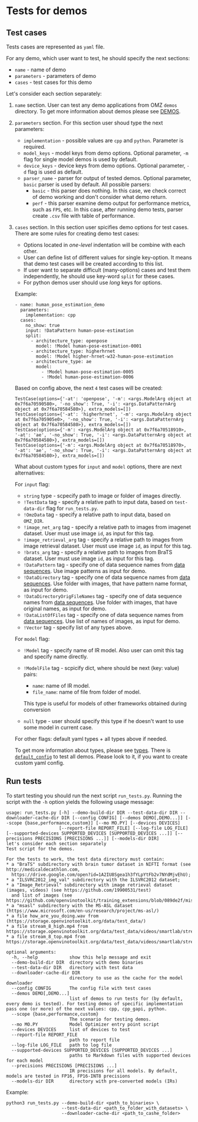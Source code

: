 # Tests for demos

## Test cases

Tests cases are represented as `yaml` file.

For any demo, which user want to test, he should specify the next sections:
 * `name` - name of demo
 * `parameters` - parameters of demo
 * `cases` - test cases for this demo

Let's consider each section separately:
1. `name` section. User can test any demo applications from OMZ `demos` directory. To get more information about demos please see [DEMOS](..).
2. `parameters` section. For this section user shoud type the next parameters:
   * `implementation` - possible values are `cpp` and `python`. Parameter is required.
   * `model_keys` - model keys from demo options. Optional parameter, `-m` flag for single model demos is used by default.
   * `device_keys` - device keys from demo options. Optional parameter, `-d` flag is used as default.
   * `parser_name` - parser for output of tested demos. Optional parameter, `basic` parser is used by default. All possible parsers:
     * `basic` - this parser does nothing. In this case, we check correct of demo working and don't consider what demo return.
     * `perf` - this parser examine demo output for performance metrics, such as `FPS`, etc. In this case, after running demo tests, parser create `.csv` file with table of performance.
3. `cases` section. In this section user spicifies demo options for test cases. There are some rules for creating demo test cases:
   * Options located in *one-level* indentation will be combine with each other.
   * User can define list of different values for single key-option. It means that demo test cases will be created according to this list.
   * If user want to separate difficult (many-options) cases and test them independently, he should use key-word `split` for these cases.
   * For python demos user should use *long* keys for options.

   Example:
   ```
   - name: human_pose_estimation_demo
     parameters:
       implementation: cpp
     cases:
       no_show: true
       input: !DataPattern human-pose-estimation
       split:
         - architecture_type: openpose
           model: !Model human-pose-estimation-0001
         - architecture_type: higherhrnet
           model: !Model higher-hrnet-w32-human-pose-estimation
         - architecture_type: ae
           model:
             - !Model human-pose-estimation-0005
             - !Model human-pose-estimation-0006
   ```

   Based on config above, the next `4` test cases will be created:
   ```
   TestCase(options={'-at': 'openpose', '-m': <args.ModelArg object at 0x7f6a70590580>, '-no_show': True, '-i': <args.DataPatternArg object at 0x7f6a70584580>}, extra_models=[])
   TestCase(options={'-at': 'higherhrnet', '-m': <args.ModelArg object at 0x7f6a705905e0>, '-no_show': True, '-i': <args.DataPatternArg object at 0x7f6a70584580>}, extra_models=[])
   TestCase(options={'-m': <args.ModelArg object at 0x7f6a70518910>, '-at': 'ae', '-no_show': True, '-i': <args.DataPatternArg object at 0x7f6a70584580>}, extra_models=[])
   TestCase(options={'-m': <args.ModelArg object at 0x7f6a70518970>, '-at': 'ae', '-no_show': True, '-i': <args.DataPatternArg object at 0x7f6a70584580>}, extra_models=[])
   ```

   What about custom types for `input` and `model` options, there are next alternatives:

   For `input` flag:
   * `string` type - scpecify path to image or folder of images directly.
   * `!TestData` tag - specify a relative path to input data, based on `test-data-dir` flag for `run_tests.py`.
   * `!OmzData` tag - specify a relative path to input data, based on `OMZ_DIR`.
   * `!image_net_arg` tag - specify a relative path to images from imagenet dataset. User must use image `id`, as input for this tag.
   * `!image_retrieval_arg` tag - specify a relative path to images from image retrieval dataset. User must use image `id`, as input for this tag.
   * `!brats_arg` tag - specify a relative path to images from BraTS dataset. User must use image `id`, as input for this tag.
   * `!DataPattern` tag - specify one of data sequence names from [data sequences](data_sequences.py). Use image patterns as input for demo.
   * `!DataDirectory` tag - specify one of data sequence names from [data sequences](data_sequences.py). Use folder with images, that have pattern name format, as input for demo.
   * `!DataDirectoryOrigFileNames` tag - specify one of data sequence names from [data sequences](data_sequences.py). Use folder with images, that have original names, as input for demo.
   * `!DataListOfFiles` tag - specify one of data sequence names from [data sequences](data_sequences.py). Use list of names of images, as input for demo.
   * `!Vector` tag - specify list of any types above.

   For `model` flag:
   * `!Model` tag - specify name of IR model. Also user can omit this tag and specify name directly.
   * `!ModelFile` tag - scpicify dict, where should be next (key: value) pairs:
     * `name`: name of IR model.
     * `file_name`: name of file from folder of model.

     This type is useful for models of other frameworks obtained during conversion
   * `null` type - user should specify this type if he doesn't want to use some model in current case.

   For other flags: default yaml types + all types above if needed.

   To get more information about types, please see [types](args.py).
   There is [`default_config`](default_config.yml) to test all demos. Please look to it, if you want to create custom yaml config.
## Run tests

To start testing you should run the next script `run_tests.py`.
Running the script with the `-h` option yields the following usage message:

```
usage: run_tests.py [-h] --demo-build-dir DIR --test-data-dir DIR --downloader-cache-dir DIR [--config CONFIG] [--demos DEMO[,DEMO...]] [--scope {base,performance,custom}] [--mo MO.PY] [--devices DEVICES]
                    [--report-file REPORT_FILE] [--log-file LOG_FILE] [--supported-devices SUPPORTED_DEVICES [SUPPORTED_DEVICES ...]] [--precisions PRECISIONS [PRECISIONS ...]] [--models-dir DIR]
let's consider each section separately
Test script for the demos.

For the tests to work, the test data directory must contain:
* a "BraTS" subdirectory with brain tumor dataset in NIFTI format (see http://medicaldecathlon.com,
  https://drive.google.com/open?id=1A2IU8Sgea1h3fYLpYtFb2v7NYdMjvEhU);
* a "ILSVRC2012_img_val" subdirectory with the ILSVRC2012 dataset;
* a "Image_Retrieval" subdirectory with image retrieval dataset (images, videos) (see https://github.com/19900531/test)
  and list of images (see https://github.com/openvinotoolkit/training_extensions/blob/089de2f/misc/tensorflow_toolkit/image_retrieval/data/gallery/gallery.txt)
* a "msasl" subdirectory with the MS-ASL dataset (https://www.microsoft.com/en-us/research/project/ms-asl/)
* a file how_are_you_doing.wav from (https://storage.openvinotoolkit.org/data/test_data/)
* a file stream_8_high.mp4 from https://storage.openvinotoolkit.org/data/test_data/videos/smartlab/stream_8_high.mp4
* a file stream_8_top.mp4 from https://storage.openvinotoolkit.org/data/test_data/videos/smartlab/stream_8_top.mp4

optional arguments:
  -h, --help            show this help message and exit
  --demo-build-dir DIR  directory with demo binaries
  --test-data-dir DIR   directory with test data
  --downloader-cache-dir DIR
                        directory to use as the cache for the model downloader
  --config CONFIG       The config file with test cases
  --demos DEMO[,DEMO...]
                        list of demos to run tests for (by default, every demo is tested). For testing demos of specific implementation pass one (or more) of the next values: cpp, cpp_gapi, python.
  --scope {base,performance,custom}
                        The scenario for testing demos.
  --mo MO.PY            Model Optimizer entry point script
  --devices DEVICES     list of devices to test
  --report-file REPORT_FILE
                        path to report file
  --log-file LOG_FILE   path to log file
  --supported-devices SUPPORTED_DEVICES [SUPPORTED_DEVICES ...]
                        paths to Markdown files with supported devices for each model
  --precisions PRECISIONS [PRECISIONS ...]
                        IR precisions for all models. By default, models are tested in FP16, FP16-INT8 precisions
  --models-dir DIR      directory with pre-converted models (IRs)
```

Example:

```
python3 run_tests.py --demo-build-dir <path_to_binaries> \
                     --test-data-dir <path_to_folder_with_datasets> \
                     --downloader-cache-dir <path_to_cashe_folder>
```
